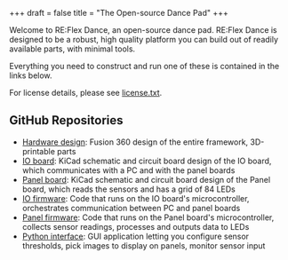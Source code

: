 +++
draft = false
title = "The Open-source Dance Pad"
+++

Welcome to RE:Flex Dance, an open-source dance pad. RE:Flex Dance is designed to be a robust, high quality platform you can build out of readily available parts, with minimal tools.

Everything you need to construct and run one of these is contained in the links below.

For license details, please see [license.txt](/license.txt).

## GitHub Repositories

- [Hardware design](https://github.com/ReflexCreations/hardware-design): Fusion 360 design of the entire framework, 3D-printable parts
- [IO board](https://github.com/ReflexCreations/io-board): KiCad schematic and circuit board design of the IO board, which communicates with a PC and with the panel boards
- [Panel board](https://github.com/ReflexCreations/panel-board): KiCad schematic and circuit board design of the Panel board, which reads the sensors and has a grid of 84 LEDs
- [IO firmware](https://github.com/ReflexCreations/io-firmware): Code that runs on the IO board's microcontroller, orchestrates communication between PC and panel boards
- [Panel firmware](https://github.com/ReflexCreations/panel-firmware): Code that runs on the Panel board's microcontroller, collects sensor readings, processes and outputs data to LEDs
- [Python interface](https://github.com/ReflexCreations/python-interface): GUI application letting you configure sensor thresholds, pick images to display on panels, monitor sensor input